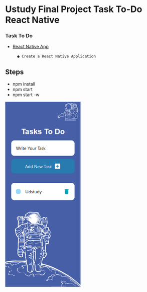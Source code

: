 # Ustudy Final Project Task To-Do React Native

### Task To Do
    
  - [React Native App](https://github.com/x39OME/Ustudy-Application-Development-Camp/tree/main/Week%206/Final%20Project/TaskToDo)
    ```
      ● Create a React Native Application
    ```
## Steps
- npm install
- npm start
- npm start -w

<img src="./task-to-do-ustudy-using-react-native.png" style="task-to-do">
